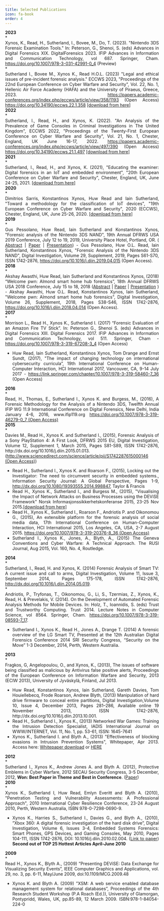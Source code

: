 ```yaml
---
title: Selected Publications
icon: fa-book
order: 4
---
```

<div style="text-align: left; font-weight: bold;">2023</div>
* <div style="text-align: justify;">Xynos, K., Read, H., Sutherland, I., Bovee, M., Do, T. (2023). "Nintendo 3DS Forensic Examination Tools." In: Peterson, G., Shenoi, S. (eds) Advances in Digital Forensics XIX. DigitalForensics 2023. IFIP Advances in Information and Communication Technology, vol 687. Springer, Cham. <a href="https://doi.org/10.1007/978-3-031-42991-0_4">https://doi.org/10.1007/978-3-031-42991-0_4</a> (Preview) </div>
* <div style="text-align: justify;">Sutherland I., Bovee M., Xynos K., Read H.O.L. (2023) "Legal and ethical issues of pre-incident forensic analysis." ECCWS 2023, "Proceedings of the 22nd European Conference on Cyber Warfare and Security", Vol. 22, No. 1, Hellenic Air Force Academy (HAFA) and the University of Piraeus, Greece, 2023. <a href="https://papers.academic-conferences.org/index.php/eccws/article/view/358/1193">https://papers.academic-conferences.org/index.php/eccws/article/view/358/1193</a> (Open Access) <a href="https://doi.org/10.34190/eccws.22.1.358">https://doi.org/10.34190/eccws.22.1.358</a>  <a href="https://kosta.xynos.eu/assets/publications/Sutherland2023-Legal and Ethical Issues of pre-incident Forensic Analysis.pdf">[download from here]</a> </div>
<div style="text-align: left; font-weight: bold;">2022</div>
* <div style="text-align: justify;"> 
Sutherland, I., Read, H., and Xynos, K. (2022). "An Analysis of the Prevalence of Game Consoles in Criminal Investigations in The United Kingdom", ECCWS 2022, "Proceedings of the Twenty-First European Conference on Cyber Warfare and Security", Vol. 21, No. 1, Chester, England, UK June 16-17, 2022. <a href="https://papers.academic-conferences.org/index.php/eccws/article/view/497/390">https://papers.academic-conferences.org/index.php/eccws/article/view/497/390</a> (Open Access) <a href="https://doi.org/10.34190/eccws.21.1.497">https://doi.org/10.34190/eccws.21.1.497</a> <a href="https://kosta.xynos.eu/assets/publications/Sutherland2022 - An Analysis of the Prevalence of Game Consoles in Criminal Investigations in the United Kingdom.pdf">[download from here]</a> </div>
<div style="text-align: left; font-weight: bold;">2021</div>
* <div style="text-align: justify;"> 
Sutherland, I., Read, H., and Xynos, K. (2021), "Educating the examiner: Digital forensics in an IoT and embedded environment", "20th European Conference on Cyber Warfare and Security", Chester, England, UK, June 24-25, 2021. <a href="https://kosta.xynos.eu/assets/publications/Sutherland2021-Educating_the_examiner- Digital Forensics in an IoT and Embedded Environment - ECCWS2021.pdf">[download from here]</a></div>
<div style="text-align: left; font-weight: bold;">2020</div>
* <div style="text-align: justify;"> Dimitrios Sarris, Konstantinos Xynos, Huw Read and Iain Sutherland, "Toward a methodology for the classification of IoT devices", "19th European Conference on Cyber Warfare and Security", 2020 (ECCWS), Chester, England, UK, June 25-26, 2020. <a href="https://kosta.xynos.eu/assets/publications/Sarris2020-Towards a Methodology for the Classification of IoT Devices-ECCWS2020.pdf">[download from here]</a> </div>
<div style="text-align: left; font-weight: bold;">2019</div>
* <div style="text-align: justify;"> Gus Pessolano, Huw Read, Iain Sutherland and Konstantinos Xynos, "Forensic analysis of the Nintendo 3DS NAND", 19th Annual DFRWS USA 2019 Conference, July 12 to 19, 2019, University Place Hotel, Portland, OR. (  <a href="https://dfrws.org/conferences/dfrws-usa-2019/sessions/forensic-analysis-nintendo-3ds-nand">Abstract</a> | <a href="https://dfrws.org/sites/default/files/session-files/paper-forensic_analysis_of_the_nintendo_3ds_nand.pdf">Paper</a> | <a href="https://dfrws.org/sites/default/files/session-files/2019_usa_pres-forensic_analysis_of_the_nintendo_3ds_nand.pdf">Presentation</a>) - Gus Pessolano, Huw O.L. Read, Iain Sutherland, Konstantinos Xynos, "Forensic Analysis of the Nintendo 3DS NAND", Digital Investigation, Volume 29, Supplement, 2019, Pages S61-S70, ISSN 1742-2876, <a href="https://doi.org/10.1016/j.diin.2019.04.015"> https://doi.org/10.1016/j.diin.2019.04.015</a> (Open Access).</div>
<div style="text-align: left; font-weight: bold;">2018</div>
* <div style="text-align: justify;"> Akshay Awasthi, Huw Read, Iain Sutherland and Konstantinos Xynos, (2018) “Welcome pwn: Almond smart home hub forensics”, 18th Annual DFRWS USA 2018 Conference, July 15 to 18, 2018 (<a href="https://www.dfrws.org/conferences/dfrws-usa-2018/sessions/welcome-pwn-almond-smart-home-hub-forensics">Abstract</a> | <a href="https://www.dfrws.org/sites/default/files/session-files/paper_welcome_pwn_-_almond_smart_home_hub_forensics.pdf">Paper</a> | <a href="https://www.dfrws.org/sites/default/files/session-files/pres_welcome_pwn_-_almond_smart_home_hub_forensics.pdf">Presentation</a> ) - Akshay Awasthi, Huw O.L. Read, Konstantinos Xynos, Iain Sutherland, "Welcome pwn: Almond smart home hub forensics", Digital Investigation, Volume 26, Supplement, 2018, Pages S38-S46, ISSN 1742-2876, <a href="https://doi.org/10.1016/j.diin.2018.04.014" >https://doi.org/10.1016/j.diin.2018.04.014</a> (Open Access).</div>
<div style="text-align: left; font-weight: bold;">2017</div>
* <div style="text-align: justify;"> Morrison L., Read H., Xynos K., Sutherland I. (2017) “Forensic Evaluation of an Amazon Fire TV Stick”. In: Peterson G., Shenoi S. (eds) Advances in Digital Forensics XIII. Digital Forensics 2017. IFIP Advances in Information and Communication Technology, vol 511. Springer, Cham - <a href="https://doi.org/10.1007/978-3-319-67208-3_4">https://doi.org/10.1007/978-3-319-67208-3_4</a> (Open Access)</div>

* <div style="text-align: justify;"> Huw Read, Iain Sutherland, Konstantinos Xynos, Tom Drange and Ernst Sundt, (2017), "The impact of changing technology on international cybersecurity curricula”, 19th International Conference on Human-Computer Interaction, HCI International 2017, Vancouver, CA, 9-14 July 2017 - <a href="https://link.springer.com/chapter/10.1007/978-3-319-58460-7_36">https://link.springer.com/chapter/10.1007/978-3-319-58460-7_36</a> (Open Access) </div>

<div style="text-align: left; font-weight: bold;">2016</div>
* <div style="text-align: justify;">Read, H., Thomas, E., Sutherland I., Xynos K. and Burgess, M., (2016), A Forensic Methodology for the Analysis of a Nintendo 3DS, Twelfth Annual IFIP WG 11.9 International Conference on Digital Forensics, New Delhi, India January 4-6, 2016, www.ifip119.org <a href="https://doi.org/10.1007/978-3-319-46279-0_7">https://doi.org/10.1007/978-3-319-46279-0_7 (Open Access)</a></div>
<div style="text-align: left; font-weight: bold;">2015</div>
* <div style="text-align: justify;"> Davies M., Read H., Xynos K. and Sutherland I., (2015), Forensic Analysis of a Sony PlayStation 4: A First Look, DFRWS 2015 EU, Digital Investigation, Volume 12, Supplement 1, March 2015, Pages S81-S89, ISSN 1742-2876, http://dx.doi.org/10.1016/j.diin.2015.01.013.
(<a href="http://www.sciencedirect.com/science/article/pii/S1742287615000146">http://www.sciencedirect.com/science/article/pii/S1742287615000146 (Open Access)</a>)</div>

* <div style="text-align: justify;"> Read H., Sutherland I., Xynos K. and Roarson F., (2015), Locking out the Investigator: The need to circumvent security in embedded systems., Information Security Journal: A Global Perspective, Pages 1-9, <a href="http://dx.doi.org/10.1080/19393555.2014.998847"> http://dx.doi.org/10.1080/19393555.2014.998847</a>, Taylor & Francis</div>

* <div style="text-align: justify;"> Read H., Xynos K., Sutherland I., and Burgess M., (2015), "Visualising the Impact of Network Attacks on Business Processes using the DEViSE Framework" Norsk Informasjonssikkerhetskonferanse 2015, 23-25 Nov 2015.<a href="https://kosta.xynos.eu/assets/publications/Read2015_NISK_2015_paper.pdf">[download from here]</a></div>

* <div style="text-align: justify;"> Read H., Xynos K., Sutherland I., Roarson F., Andriotis P. and Oikonomou G., (2015), An extensible platform for the forensic analysis of social media data, 17th International Conference on Human-Computer Interaction, HCI International 2015, Los Angeles, CA, USA, 2-7 August 2015. <a href="https://doi.org/10.1007/978-3-319-20376-8_36">https://doi.org/10.1007/978-3-319-20376-8_36 (Open Access)</a></div>

* <div style="text-align: justify;"> Sutherland I., Xynos K., Jones, A., Blyth, A., (2015) The Geneva Conventions and Cyber Warfare: A Technical Approach. The RUSI Journal, Aug 2015, Vol. 160, No. 4, Routledge.</div>
<div style="text-align: left; font-weight: bold;">2014</div>
* <div style="text-align: justify;"> Sutherland, I., Read, H. and Xynos, K. (2014) Forensic Analysis of Smart TV: A current issue and call to arms, Digital Investigation, Volume 11, Issue 3, September 2014, Pages 175-178, ISSN 1742-2876, <a href="http://dx.doi.org/10.1016/j.diin.2014.05.019"> http://dx.doi.org/10.1016/j.diin.2014.05.019</a>.</div>
* <div style="text-align: justify;"> Andriotis, P., Tryfonas, T., Oikonomou, G., Li, S., Tzermias, Z., Xynos, K., Read, H. & Prevelakis, V. (2014). On the Development of Automated Forensic Analysis Methods for Mobile Devices. In: Holz, T., Ioannidis, S. (eds) Trust and Trustworthy Computing. Trust 2014. Lecture Notes in Computer Science, vol 8564. Springer, Cham. <a href="https://doi.org/10.1007/978-3-319-08593-7_17">https://doi.org/10.1007/978-3-319-08593-7_17</a>.</div>


* <div style="text-align: justify;"> Sutherland I., Xynos K., Read H., Jones A., Drange T. (2014) A forensic overview of the LG Smart TV, Presented at the 12th Australian Digital Forensics Conference 2014 SRI Security Congress, “Security on the Move” 1-3 December, 2014, Perth, Western Australia.</div>
<div style="text-align: left; font-weight: bold;">2013</div>
* <div style="text-align: justify;"> Fragkos, G, Angelopoulou, O., and Xynos, K., (2013), The issues of software being classified as malicious by Antivirus false positive alerts, Proceedings of the European Conference on Information Warfare and Security, 2013 (ECIW 2013), University of Jyväskylä, Finland, Jul 2013.</div>

* <div style="text-align: justify;">Huw Read, Konstantinos Xynos, Iain Sutherland, Gareth Davies, Tom Houiellebecq, Frode Roarson, Andrew Blyth, (2013) Manipulation of hard drive firmware to conceal entire partitions, Digital Investigation,Volume 10, Issue 4, December 2013, Pages 281–286, Available online 19 November 2013, ISSN 1742-2876, http://dx.doi.org/10.1016/j.diin.2013.10.001.</div>

* <div style="text-align: justify;">Read H., Sutherland I., Xynos K., (2013) Networked War Games: Training the Intrusion Detection Specialist, IADIS International Journal on WWW/INTERNET, Vol. 11, No. 1, pp. 53-61, ISSN: 1645-7641</div>  

* <div style="text-align: justify;">Xynos K., Sutherland I. and Blyth A., (2013) "Effectiveness of blocking evasions in Intrusion Prevention Systems", Whitepaper, Apr 2013. Access here: <a href="http://security.research.glam.ac.uk/media/files/documents/2013-04-22/Effectiveness_of_blocking_evasions_in_Intrusion_Prevention_Systems.pdf">Whitepaper download</a> or <a href="https://kosta.xynos.eu/assets/publications/Xynos2013-Effectiveness%20of%20blocking%20evasions%20in%20Intrusion%20Prevention%20Systems.pdf">HERE</a></div>

<div style="text-align: left; font-weight: bold;">2012</div>
* <div style="text-align: justify;">Sutherland I., Xynos K., Andrew Jones A. and Blyth A. (2012), Protective Emblems in Cyber Warfare, 2012 SECAU Security Congress, 3-5 December, 2012, <span style="font-weight: bold;">Won: Best Paper in Theme and Best in Conference</span>. (<a href="https://ro.ecu.edu.au/cgi/viewcontent.cgi?&httpsredir=1&article=1048&context=isw">Paper</a>)</div>

<div style="text-align: left; font-weight: bold;">2010</div>
* <div style="text-align: justify;">Xynos K., Sutherland I, Huw Read, Emlyn Everitt and Blyth A. (2010), "Penetration Testing and Vulnerability Assessments: A Professional Approach", 2010 International Cyber Resilience Conference, 23-24 August 2010, Perth, Western Australia, ISBN 978-0-7298-0690-9.</div>

* <div style="text-align: justify;">Xynos K., Harries S., Sutherland I., Davies G., and Blyth A., (2010), ”Xbox 360: A digital forensic investigation of the hard disk drive”, Digital Investigation, Volume 6, Issues 3-4, Embedded Systems Forensics: Smart Phones, GPS Devices, and Gaming Consoles, May 2010, Pages 104-111, ISSN 1742-2876, DOI: 10.1016/j.diin.2010.02.004. (<a href="https://www.sciencedirect.com/science/article/pii/S1742287610000125">Link to paper</a>)<span style="font-weight: bold;"> Second out of TOP 25 Hottest Articles April-June 2010</span></div>

<div style="text-align: left; font-weight: bold;">2009</div>
* <div style="text-align: justify;">Read H., Xynos K., Blyth A., (2009) ”Presenting DEViSE: Data Exchange for Visualizing Security Events”, IEEE Computer Graphics and Applications, vol. 29, no. 3, pp. 6-11, May/June 2009, doi:10.1109/MCG.2009.48</div>

* <div style="text-align: justify;">Xynos K. and Blyth A. (2009) ”XSM: A web service enabled database management system for relational databases”, Proceedings of the 4th Research Student Workshop (P.A Roach (Ed.)), University of Glamorgan, Pontypridd, Wales, UK, pp.85-89, 12 March 2009. ISBN:978-1-84054-224-0</div>
